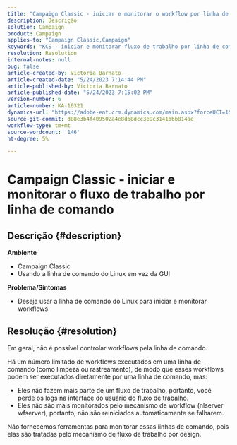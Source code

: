```yaml
---
title: "Campaign Classic - iniciar e monitorar o workflow por linha de comando"
description: Descrição
solution: Campaign
product: Campaign
applies-to: "Campaign Classic,Campaign"
keywords: "KCS - iniciar e monitorar fluxo de trabalho por linha de comando"
resolution: Resolution
internal-notes: null
bug: false
article-created-by: Victoria Barnato
article-created-date: "5/24/2023 7:14:44 PM"
article-published-by: Victoria Barnato
article-published-date: "5/24/2023 7:15:02 PM"
version-number: 6
article-number: KA-16321
dynamics-url: "https://adobe-ent.crm.dynamics.com/main.aspx?forceUCI=1&pagetype=entityrecord&etn=knowledgearticle&id=79b3a63a-67fa-ed11-8849-6045bd006b3d"
source-git-commit: d08e3b4f409502a4e8d68dcc3e9c3141b6b814ae
workflow-type: tm+mt
source-wordcount: '146'
ht-degree: 5%

---
```


# Campaign Classic - iniciar e monitorar o fluxo de trabalho por linha de comando

## Descrição {#description}

<b>Ambiente</b>
- Campaign Classic
- Usando a linha de comando do Linux em vez da GUI

<b>Problema/Sintomas</b>
- Deseja usar a linha de comando do Linux para iniciar e monitorar workflows



## Resolução {#resolution}


Em geral, não é possível controlar workflows pela linha de comando.

Há um número limitado de workflows executados em uma linha de comando (como limpeza ou rastreamento), de modo que esses workflows podem ser executados diretamente por uma linha de comando, mas:

- Eles não fazem mais parte de um fluxo de trabalho, portanto, você perde os logs na interface do usuário do fluxo de trabalho.
- Eles não são mais monitorados pelo mecanismo de workflow (nlserver wfserver), portanto, não são reiniciados automaticamente se falharem.


Não fornecemos ferramentas para monitorar essas linhas de comando, pois elas são tratadas pelo mecanismo de fluxo de trabalho por design.
